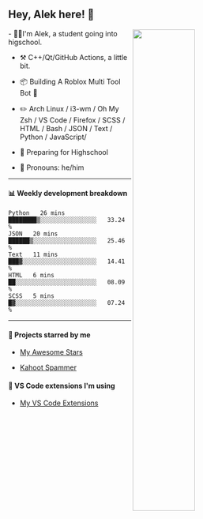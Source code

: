 ## Hey, Alek here! :wave:

<img align="right" width="50%" src="https://github.com/Alektherblxdev/Github-Stats/blob/master/generated/overview.svg">
-   👨‍💻I'm Alek, a student going into higschool. 

-   :hammer_and_pick: C++/Qt/GitHub Actions, a little bit.

-   :package: Building A Roblox Multi Tool Bot :eyes:

-   :pencil2: Arch Linux / i3-wm / Oh My Zsh / VS Code / Firefox / SCSS / HTML / Bash / JSON / Text / Python / JavaScript/

-   :seedling: Preparing for Highschool

-   :man: Pronouns: he/him


---


#### :bar_chart: Weekly development breakdown

<!--START_SECTION:waka-->
```text
Python   26 mins       ████████▒░░░░░░░░░░░░░░░░   33.24 % 
JSON   20 mins         ██████▒░░░░░░░░░░░░░░░░░░   25.46 % 
Text   11 mins         ███▓░░░░░░░░░░░░░░░░░░░░░   14.41 % 
HTML   6 mins          ██░░░░░░░░░░░░░░░░░░░░░░░   08.09 % 
SCSS   5 mins          █▓░░░░░░░░░░░░░░░░░░░░░░░   07.24 % 
```
<!--END_SECTION:waka-->

---

#### :star2: Projects starred by me

- [My Awesome Stars](AWESOME-STARS.md)

- [Kahoot Spammer](KahootSpammer.md)

#### :wrench: VS Code extensions I'm using

- [My VS Code Extensions](MY-VSCODE-EXTENSIONS.md)



